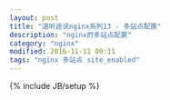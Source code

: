 ```yaml
---
layout: post
title: "道听途说nginx系列13 - 多站点配置"
description: "nginx的多站点配置"
category: "nginx"
modified: 2016-11-11 00:11
tags: "nginx 多站点 site_enabled"
---
```

{% include JB/setup %}
